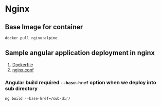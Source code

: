 # Nginx 

## Base Image for container
```
docker pull nginx:alpine
```


## Sample angular application deployment in nginx

1. [Dockerfile](../../language/angular/Dockerfile)
2. [nginx.conf](../../language/angular/nginx.conf)

### Angular build required `--base-href` option when we deploy into sub directory
```shell
ng build --base-href=/sub-dir/
```
